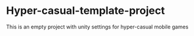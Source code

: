 # Hyper-casual-template-project
This is an empty project with unity settings for hyper-casual mobile games
